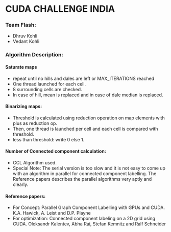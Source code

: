 # CUDA CHALLENGE INDIA

### Team Flash:
* Dhruv Kohli
* Vedant Kohli

### Algorithm Description:
#### Saturate maps
* repeat until no hills and dales are left or MAX_ITERATIONS reached
* One thread launched for each cell.
* 8 surrounding cells are checked.
* In case of hill,  mean is replaced and in case of dale median is replaced.

#### Binarizing maps:
* Threshold is calculated using reduction operation on map elements with plus as reduction op.
* Then, one thread is launched per cell and each cell is compared with threshold.
* less than threshold: write 0 else 1.

#### Number of Connected component calculation:
* CCL Algorithm used.
* Special Note: The serial version is too slow and it is not easy to come up with an algorithm in parallel for connected component labelling. The Reference papers describes the parallel algorithms very aptly and clearly.

#### Reference papers:
* For Concept: Parallel Graph Component Labelling with GPUs and CUDA. K.A. Hawick, A. Leist and D.P. Playne
* For optimization: Connected component labeling on a 2D grid using CUDA. Oleksandr Kalentev, Abha Rai, Stefan Kemnitz and Ralf Schneider
